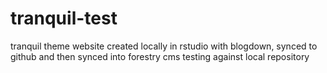 # tranquil-test
tranquil theme website created locally in rstudio with blogdown, synced to github and then synced into forestry cms
testing against local repository